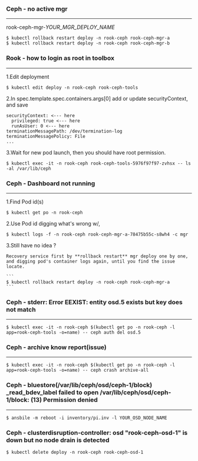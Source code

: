 ### Ceph - no active mgr
<hr>

   rook-ceph-mgr-*YOUR_MGR_DEPLOY_NAME*
  
   ```
   $ kubectl rollback restart deploy -n rook-ceph rook-ceph-mgr-a
   $ kubectl rollback restart deploy -n rook-ceph rook-ceph-mgr-b
   ```

### Rook - how to login as root in toolbox
<hr>

1.Edit deployment 

   ```
   $ kubectl edit deploy -n rook-ceph rook-ceph-tools
   ```

2.In spec.template.spec.containers.args[0] add or update securityContext, and save 

   ```
   securityContext: <--- here
     privileged: true <--- here
     runAsUser: 0 <--- here
   terminationMessagePath: /dev/termination-log
   terminationMessagePolicy: File
   ...
   ```

3.Wait for new pod launch, then you should have root permission.
   
   ```
   $ kubectl exec -it -n rook-ceph rook-ceph-tools-5976f97f97-zvhsx -- ls -al /var/lib/ceph
   ```

### Ceph - Dashboard not running
<hr>

1.Find Pod id(s)
   
   ```
   $ kubectl get po -n rook-ceph
   ```

2.Use Pod id digging what's wrong w/,

   ```
   $ kubectl logs -f -n rook-ceph rook-ceph-mgr-a-78475b55c-s8wh4 -c mgr
   ```

3.Still have no idea ? 
   
    Recovery service first by **rollback restart** mgr deploy one by one, and digging pod's container logs again, until you find the issue locate.

    ```
    $ kubectl rollback restart deploy -n rook-ceph rook-ceph-mgr-a
    ```

### Ceph - stderr: Error EEXIST: entity osd.5 exists but key does not match
<hr>

    
    $ kubectl exec -it -n rook-ceph $(kubectl get po -n rook-ceph -l app=rook-ceph-tools -o=name) -- ceph auth del osd.5
    

### Ceph - archive know report(issue)
<hr>

    $ kubectl exec -it -n rook-ceph $(kubectl get po -n rook-ceph -l app=rook-ceph-tools -o=name) -- ceph crash archive-all

### Ceph - bluestore(/var/lib/ceph/osd/ceph-1/block) _read_bdev_label failed to open /var/lib/ceph/osd/ceph-1/block: (13) Permission denied
<hr>

    $ ansbile -m reboot -i inventory/pi.inv -l YOUR_OSD_NODE_NAME


### Ceph - clusterdisruption-controller: osd "rook-ceph-osd-1" is down but no node drain is detected

    $ kubectl delete deploy -n rook-ceph rook-ceph-osd-1